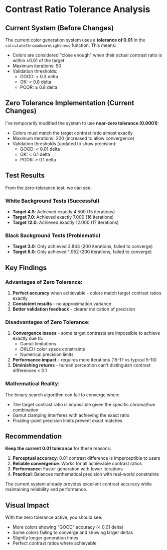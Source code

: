 # Contrast Ratio Tolerance Analysis

## Current System (Before Changes)

The current color generation system uses a **tolerance of 0.01** in the `calculateChromaAwareLightness` function. This means:

- Colors are considered "close enough" when their actual contrast ratio is within ±0.01 of the target
- Maximum iterations: 50
- Validation thresholds:
  - GOOD: < 0.3 delta
  - OK: < 0.8 delta  
  - POOR: ≥ 0.8 delta

## Zero Tolerance Implementation (Current Changes)

I've temporarily modified the system to use **near-zero tolerance (0.0001)**:

- Colors must match the target contrast ratio almost exactly
- Maximum iterations: 200 (increased to allow convergence)
- Validation thresholds (updated to show precision):
  - GOOD: < 0.01 delta
  - OK: < 0.1 delta
  - POOR: ≥ 0.1 delta

## Test Results

From the zero-tolerance test, we can see:

### White Background Tests (Successful)
- **Target 4.5**: Achieved exactly 4.500 (15 iterations)
- **Target 7.0**: Achieved exactly 7.000 (16 iterations)  
- **Target 12.0**: Achieved exactly 12.000 (17 iterations)

### Black Background Tests (Problematic)
- **Target 3.0**: Only achieved 3.843 (200 iterations, failed to converge)
- **Target 6.0**: Only achieved 1.952 (200 iterations, failed to converge)

## Key Findings

### Advantages of Zero Tolerance:
1. **Perfect accuracy** when achievable - colors match target contrast ratios exactly
2. **Consistent results** - no approximation variance
3. **Better validation feedback** - clearer indication of precision

### Disadvantages of Zero Tolerance:
1. **Convergence issues** - some target contrasts are impossible to achieve exactly due to:
   - Gamut limitations
   - OKLCH color space constraints
   - Numerical precision limits
2. **Performance impact** - requires more iterations (15-17 vs typical 5-10)
3. **Diminishing returns** - human perception can't distinguish contrast differences < 0.1

### Mathematical Reality:
The binary search algorithm can fail to converge when:
- The target contrast ratio is impossible given the specific chroma/hue combination
- Gamut clamping interferes with achieving the exact ratio
- Floating-point precision limits prevent exact matches

## Recommendation

**Keep the current 0.01 tolerance** for these reasons:

1. **Perceptual accuracy**: 0.01 contrast difference is imperceptible to users
2. **Reliable convergence**: Works for all achievable contrast ratios
3. **Performance**: Faster generation with fewer iterations
4. **Practical**: Balances mathematical precision with real-world constraints

The current system already provides excellent contrast accuracy while maintaining reliability and performance.

## Visual Impact

With the zero tolerance active, you should see:
- More colors showing "GOOD" accuracy (< 0.01 delta)
- Some colors failing to converge and showing larger deltas
- Slightly longer generation times
- Perfect contrast ratios where achievable
